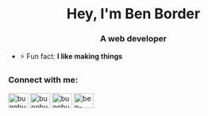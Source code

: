 <h1 align="center">Hey, I'm Ben Border</h1>
<h3 align="center">A web developer</h3>

- ⚡ Fun fact: **I like making things**

<p align="left">
<h3 align="left">Connect with me:</h3>
<a href="https://codepen.io/bunnbuns" target="blank"><img align="center" src="https://cdn.jsdelivr.net/npm/simple-icons@3.0.1/icons/codepen.svg" alt="bunnbuns" height="30" width="40" /></a>
<a href="https://dev.to/bunnbuns" target="blank"><img align="center" src="https://cdn.jsdelivr.net/npm/simple-icons@3.0.1/icons/dev-dot-to.svg" alt="bunnbuns" height="30" width="40" /></a>
<a href="https://twitter.com/bunnbunsandben" target="blank"><img align="center" src="https://cdn.jsdelivr.net/npm/simple-icons@3.0.1/icons/twitter.svg" alt="bunnbunsandben" height="30" width="40" /></a>
<a href="https://linkedin.com/in/ben-border" target="blank"><img align="center" src="https://cdn.jsdelivr.net/npm/simple-icons@3.0.1/icons/linkedin.svg" alt="ben-border" height="30" width="40" /></a>
</p>
